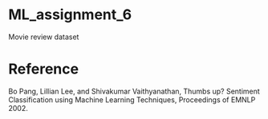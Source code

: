 # ML_assignment_6
Movie review dataset

# Reference 
Bo Pang, Lillian Lee, and Shivakumar Vaithyanathan, Thumbs up? Sentiment Classification using Machine Learning Techniques, Proceedings of EMNLP 2002.
